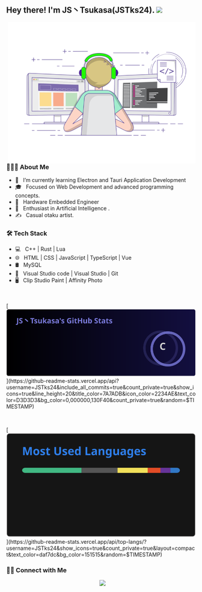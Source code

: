 <h2> Hey there! I'm JS丶Tsukasa(JSTks24). <img src="https://github.com/souvikguria98/souvikguria98/blob/master/Hi.gif" width="25"></h2>
<img align="right" alt="GIF" src="https://raw.githubusercontent.com/devSouvik/devSouvik/master/gif3.gif" width="500"/>

<h3> 👨🏻‍💻 About Me </h3>

- 🔭 &nbsp; I’m currently learning Electron and Tauri Application Development
- 🎓 &nbsp; Focused on Web Development and advanced programming concepts.
- 💼 &nbsp; Hardware Embedded Engineer
- 🌱 &nbsp; Enthusiast in Artificial Intelligence .
- ✍️ &nbsp; Casual otaku artist.

<h3>🛠 Tech Stack</h3>

- 💻 &nbsp; C++ | Rust | Lua
- 🌐 &nbsp; HTML | CSS | JavaScript | TypeScript | Vue
- 🛢 &nbsp; MySQL
- 🔧 &nbsp; Visual Studio code | Visual Studio | Git
- 🖥 &nbsp; Clip Studio Paint | Affinity Photo

<br>

[![Stats](./stats.svg?v=$TIMESTAMP)](https://github-readme-stats.vercel.app/api?username=JSTks24&include_all_commits=true&count_private=true&show_icons=true&line_height=20&title_color=7A7ADB&icon_color=2234AE&text_color=D3D3D3&bg_color=0,000000,130F40&count_private=true&random=$TIMESTAMP)

</br>

[![Top Langs](./toplangs.svg?v=$TIMESTAMP)](https://github-readme-stats.vercel.app/api/top-langs/?username=JSTks24&show_icons=true&count_private=true&layout=compact&text_color=daf7dc&bg_color=151515&random=$TIMESTAMP)


<h3> 🤝🏻 Connect with Me </h3>

<p align="center">
&nbsp; <a href="https://x.com/CEJ_LRG_Tsukasa" target="_blank" rel="noopener noreferrer"><img src="https://img.icons8.com/plasticine/100/000000/twitter.png" width="50" /></a>  

</p>
